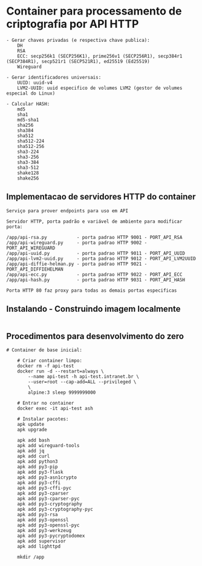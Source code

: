 
# Container para processamento de criptografia por API HTTP

	- Gerar chaves privadas (e respectiva chave publica):
		DH
		RSA
		ECC: secp256k1 (SECP256K1), prime256v1 (SECP256R1), secp384r1 (SECP384R1), secp521r1 (SECP521R1), ed25519 (Ed25519)
		Wireguard

	- Gerar identificadores universais:
		UUID: uuid-v4
		LVM2-UUID: uuid especifico de volumes LVM2 (gestor de volumes especial do Linux)

	- Calcular HASH: 
		md5
		sha1
		md5-sha1
		sha256
		sha384
		sha512
		sha512-224
		sha512-256
		sha3-224
		sha3-256
		sha3-384
		sha3-512
		shake128
		shake256


## Implementacao de servidores HTTP do container

	Serviço para prover endpoints para uso em API

	Servidor HTTP, porta padrão e variável de ambiente para modificar porta:

	/app/api-rsa.py           - porta padrao HTTP 9001 - PORT_API_RSA
	/app/api-wireguard.py     - porta padrao HTTP 9002 - PORT_API_WIREGUARD
	/app/api-uuid.py          - porta padrao HTTP 9011 - PORT_API_UUID
	/app/api-lvm2-uuid.py     - porta padrao HTTP 9012 - PORT_API_LVM2UUID
	/app/api-diffie-helman.py - porta padrao HTTP 9021 - PORT_API_DIFFIEHELMAN
	/app/api-ecc.py           - porta padrao HTTP 9022 - PORT_API_ECC
	/app/api-hash.py          - porta padrao HTTP 9031 - PORT_API_HASH

	Porta HTTP 80 faz proxy para todas as demais portas especificas


## Instalando - Construindo imagem localmente

```

```



## Procedimentos para desenvolvimento do zero

```
# Container de base inicial:

	# Criar container limpo:
	docker rm -f api-test
    docker run -d --restart=always \
        --name api-test -h api-test.intranet.br \
        --user=root --cap-add=ALL --privileged \
        \
        alpine:3 sleep 9999999000

	# Entrar no container
	docker exec -it api-test ash

	# Instalar pacotes:
	apk update
	apk upgrade

	apk add bash
	apk add wireguard-tools
	apk add jq
	apk add curl
	apk add python3
	apk add py3-pip
	apk add py3-flask
	apk add py3-asn1crypto
	apk add py3-cffi
	apk add py3-cffi-pyc
	apk add py3-cparser
	apk add py3-cparser-pyc
	apk add py3-cryptography
	apk add py3-cryptography-pyc
	apk add py3-rsa
	apk add py3-openssl
	apk add py3-openssl-pyc
	apk add py3-werkzeug
	apk add py3-pycryptodomex
	apk add supervisor
	apk add lighttpd

	mkdir /app

```



